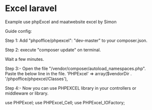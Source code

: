 # Excel laravel

Example use phpExcel and  maatwebsite excel
by Simon


Guide config:


Step 1: Add "phpoffice/phpexcel": "dev-master" to your composer.json.


Step 2: execute "composer update" on terminal.

Wait a few minutes.



Step 3:- Open the file "/vendor/composer/autoload_namespaces.php". Paste the below line in the file.
'PHPExcel' => array($vendorDir . '/phpoffice/phpexcel/Classes'),



Step 4:- Now you can use PHPEXCEL library in your controllers or middleware or library.

use PHPExcel; 
use PHPExcel_Cell;
use PHPExcel_IOFactory;